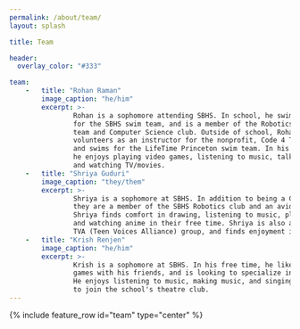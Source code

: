 ```yaml
---
permalink: /about/team/
layout: splash

title: Team

header:
  overlay_color: "#333"

team:
    -   title: "Rohan Raman"
        image_caption: "he/him"
        excerpt: >-
                Rohan is a sophomore attending SBHS. In school, he swims 
                for the SBHS swim team, and is a member of the Robotics 
                team and Computer Science club. Outside of school, Rohan 
                volunteers as an instructor for the nonprofit, Code 4 Tomorrow, 
                and swims for the LifeTime Princeton swim team. In his free time, 
                he enjoys playing video games, listening to music, talking with friends, 
                and watching TV/movies.
    -   title: "Shriya Guduri"
        image_caption: "they/them"
        excerpt: >-
                Shriya is a sophomore at SBHS. In addition to being a CoderDojo founder, 
                they are a member of the SBHS Robotics club and an avid clarinet player. 
                Shriya finds comfort in drawing, listening to music, playing video games, 
                and watching anime in their free time. Shriya is also a part of the library’s 
                TVA (Teen Voices Alliance) group, and finds enjoyment in volunteering.
    -   title: "Krish Renjen"
        image_caption: "he/him"
        excerpt: >-
                Krish is a sophomore at SBHS. In his free time, he likes to play video 
                games with his friends, and is looking to specialize in game development. 
                He enjoys listening to music, making music, and singing, and is looking 
                to join the school's theatre club.
---
```


{% include feature_row id="team" type="center" %}
